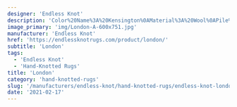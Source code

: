 ```yaml
---
designer: 'Endless Knot'
description: 'Color%20Name%3A%20Kensington%0AMaterial%3A%20Wool%0APile%3A%20CutStyle%3A%20Modern'
image_primary: 'img/London-A-600x751.jpg'
manufacturer: 'Endless Knot'
href: 'https://endlessknotrugs.com/product/london/'
subtitle: 'London'
tags:
  - 'Endless Knot'
  - 'Hand-Knotted Rugs'
title: 'London'
category: 'hand-knotted-rugs'
slug: '/manufacturers/endless-knot/hand-knotted-rugs/endless-knot-london'
date: '2021-02-17'
---
```

